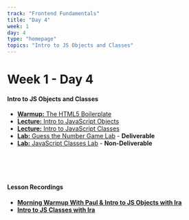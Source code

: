 ```yaml
---
track: "Frontend Fundamentals"
title: "Day 4"
week: 1
day: 4
type: "homepage"
topics: "Intro to JS Objects and Classes" 
---
```



# Week 1 - Day 4

#### Intro to JS Objects and Classes
- [**Warmup:** The HTML5 Boilerplate](/frontend-fundamentals/week-1/day-4/lecture-materials/html-boilerplate-morning-exercise/)
- [**Lecture:** Intro to JavaScript Objects](/frontend-fundamentals/week-1/day-4/lecture-materials/intro-to-javascript-objects/)
- [**Lecture:** Intro to JavaScript Classes](/frontend-fundamentals/week-1/day-4/lecture-materials/intro-to-javascript-classes/)
- [**Lab:** Guess the Number Game Lab](/frontend-fundamentals/week-1/day-4/labs/guess-the-number-game-lab/) - **Deliverable**
- [**Lab:** JavaScript Classes Lab](/frontend-fundamentals/week-1/day-4/labs/javascript-classes-lab/) - **Non-Deliverable**




<br>
<br>
<br>

#### Lesson Recordings

- [**Morning Warmup With Paul & Intro to JS Objects with Ira**](https://generalassembly.zoom.us/rec/share/9itm9ga-X2muQXqf-Dl2Yn1mjjoqVQzBwnJn5Kh3d7_X2uh5o6TWvX3vsc93MpyJ.HMuum1pidZcsPkqo?startTime=1602770430000)
- [**Intro to JS Classes with Ira**](https://generalassembly.zoom.us/rec/share/9itm9ga-X2muQXqf-Dl2Yn1mjjoqVQzBwnJn5Kh3d7_X2uh5o6TWvX3vsc93MpyJ.HMuum1pidZcsPkqo?startTime=1602794716000)
